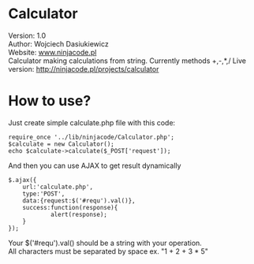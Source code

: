 Calculator
==========
Version: 1.0<br/>
Author: Wojciech Dasiukiewicz<br/>Website: www.ninjacode.pl<br/>
Calculator making calculations from string. Currently methods +,-,*,/
Live version: http://ninjacode.pl/projects/calculator

How to use?
==========

Just create simple calculate.php file with this code: 

<pre><code>require_once '../lib/ninjacode/Calculator.php';
$calculate = new Calculator();
echo $calculate->calculate($_POST['request']);
</code></pre>

And then you can use AJAX to get result dynamically

<pre><code>$.ajax({
    url:'calculate.php',
    type:'POST',
    data:{request:$('#requ').val()},
    success:function(response){
            alert(response);
    }
});
</code></pre>

Your $('#requ').val() should be a string with your operation. <br/>All characters must be separated by space ex. "1 + 2 + 3 * 5"